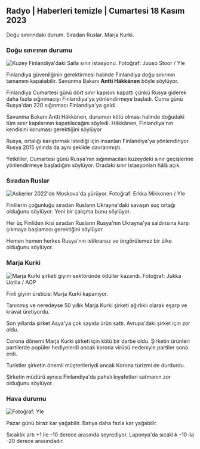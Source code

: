 ## Radyo \| Haberleri temizle \| Cumartesi 18 Kasım 2023

Doğu sınırındaki durum. Sıradan Ruslar. Marja Kurki.

### Doğu sınırının durumu

![Kuzey Finlandiya'daki Salla sınır istasyonu. Fotoğraf: Juuso Stoor / Yle](https://images.cdn.yle.fi/image/upload/c_crop,h_3033,w_5392,x_0,y_144/ar_1.7777777777777777,c_fill,g_faces,h_675,w_1200/dpr_1.0/q_auto:eco/f_auto/fl_lossy/v1700230392/39-1202451655773834805e)

Finlandiya güvenliğinin gerektirmesi halinde Finlandiya doğu sınırının tamamını kapatabilir. Savunma Bakanı **Antti Häkkänen** böyle söylüyor.

Finlandiya Cumartesi günü dört sınır kapısını kapattı çünkü Rusya giderek daha fazla sığınmacıyı Finlandiya'ya yönlendirmeye başladı. Cuma günü Rusya'dan 220 sığınmacı Finlandiya'ya geldi.

Savunma Bakanı Antti Häkkänen, durumun kötü olması halinde doğudaki tüm sınır kapılarının kapatılacağını söyledi. Häkkänen, Finlandiya'nın kendisini koruması gerektiğini söylüyor

Rusya, ortalığı karıştırmak istediği için insanları Finlandiya'ya yönlendiriyor. Rusya 2015 yılında da aynı şekilde davranmıştı.

Yetkililer, Cumartesi günü Rusya'nın sığınmacıları kuzeydeki sınır geçişlerine yönlendirmeye başladığını söylüyor. Oradaki sınır istasyonları hâlâ açık.

### Sıradan Ruslar

![Askerler 2022'de Moskova'da yürüyor. Fotoğraf: Erkka Mikkonen / Yle](https://images.cdn.yle.fi/image/upload/c_crop,h_2250,w_4000,x_0,y_620/ar_1.7777777777777777,c_fill,g_faces,h_675,w_1200/dpr_1.0/q_auto:eco/f_auto/fl_lossy/v1652081791/39-9521386278c4035763b)

Finlilerin çoğunluğu sıradan Rusların Ukrayna'daki savaşın suç ortağı olduğunu söylüyor. Yeni bir çalışma bunu söylüyor.

Her üç Finliden ikisi sıradan Rusların Rusya'nın Ukrayna'ya saldırısına karşı çıkmaya başlaması gerektiğini söylüyor.

Hemen hemen herkes Rusya'nın istikrarsız ve öngörülemez bir ülke olduğunu söylüyor.

### Marja Kurki

![Marja Kurki şirketi giyim sektöründe ödüller kazandı. Fotoğraf: Jukka Uotila / AOP](https://images.cdn.yle.fi/image/upload/c_crop,h_2089,w_3715,x_1,y_0/ar_1.7777777777777777,c_fill,g_faces,h_675,w_1200/dpr_1.0/q_auto:eco/f_auto/fl_lossy/v1700215518/39-120216565573a69289c3)

Finli giyim üreticisi Marja Kurki kapanıyor.

Tanınmış ve neredeyse 50 yıllık Marja Kurki şirketi ağırlıklı olarak eşarp ve kravat üretiyordu.

Son yıllarda şirket Asya'ya çok sayıda ürün sattı. Avrupa'daki şirket için zor oldu.

Corona dönemi Marja Kurki şirketi için kötü bir darbe oldu. Şirketin ürünleri partilerde popüler hediyelerdi ancak korona virüsü nedeniyle partiler sona erdi.

Turistler şirketin önemli müşterileriydi ancak Korona turizmi de durdurdu.

Şirketin müdürü ayrıca Finlandiya'da pahalı kıyafetleri satmanın zor olduğunu söylüyor.

### Hava durumu

![ Fotoğraf: Yle](https://images.cdn.yle.fi/image/upload/c_crop,h_1080,w_1919,x_0,y_0/ar_1.7777777777777777,c_fill,g_faces,h_675,w_1200/dpr_1.0/q_auto:eco/f_auto/fl_lossy/v1700323494/39-12028456558e083321cf)

Pazar günü biraz kar yağabilir. Batıya daha fazla kar yağabilir.

Sıcaklık artı +1 ile -10 derece arasında seyrediyor. Laponya'da sıcaklık -10 ila -20 derece arasındadır.